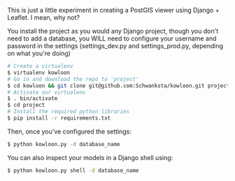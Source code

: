 This is just a little experiment in creating a PostGIS viewer using Django + Leaflet. I mean, why not?

You install the project as you would any Django project, though you don't need
to add a database, you WILL need to configure your username and password in
the settings (settings_dev.py and settings_prod.py, depending on what you're doing)

```bash
# Create a virtualenv
$ virtualenv kowloon
# Go in and download the repo to 'project'
$ cd kowloon && git clone git@github.com:Schwanksta/kowloon.git project
# Activate our virtualenv
$ . bin/activate
$ cd project
# Install the required python libraries
$ pip install -r requirements.txt
```

Then, once you've configured the settings:

```bash
$ python kowloon.py -d database_name
```

You can also inspect your models in a Django shell using:

```bash
$ python kowloon.py shell -d database_name
```
